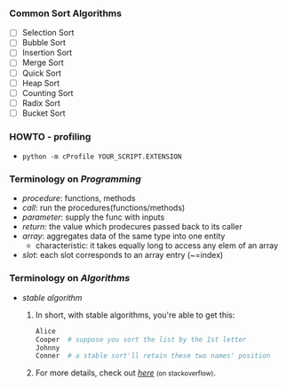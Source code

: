 
### Common Sort Algorithms

- [ ] Selection Sort
- [ ] Bubble Sort
- [ ] Insertion Sort
- [ ] Merge Sort
- [ ] Quick Sort
- [ ] Heap Sort
- [ ] Counting Sort
- [ ] Radix Sort
- [ ] Bucket Sort

### HOWTO - profiling

- `python -m cProfile YOUR_SCRIPT.EXTENSION`

### Terminology on *Programming*

- *procedure*: functions, methods
- *call*: run the procedures(functions/methods)
- *parameter*: supply the func with inputs
- *return*: the value which prodecures passed back to its caller
- *array*: aggregates data of the same type into one entity
  - characteristic: it takes equally long to access any elem of an array
- *slot*: each slot corresponds to an array entry (~=index)

### Terminology on *Algorithms*

- *stable algorithm*
    1. In short, with stable algorithms, you're able to get this:

        ```python
        Alice
        Cooper  # suppose you sort the list by the 1st letter
        Johnny
        Conner  # a stable sort'll retain these two names' position
        ```

    2. For more details, check out [*here*](https://stackoverflow.com/a/1517824/6273859) <small>(on stackoverflow)</small>.
